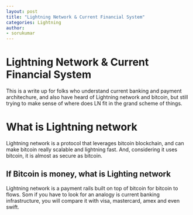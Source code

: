 ```yaml
---
layout: post
title: "Lightning Network & Current Financial System"
categories: Lightning
author:
- sorukumar
---
```


# Lightning Network & Current Financial System

This is a write up for folks who understand current banking and payment architechure, and also have heard of Lightning network and bitcoin, but still trying to make sense of where does LN fit in the grand scheme of things.


# What is Lightning network

Lightning network is a protocol that leverages bitcoin blockchain, and can make bitcoin really scalable and lightning fast. And, considering it uses bitcoin, it is almost as secure as bitcoin.

## If Bitcoin is money, what is Lighting network

Lightning network is a payment rails built on top of bitcoin for bitcoin to flows. Som if you have to look for an analogy is current banking infrastructure, you will compare it with visa, mastercard, amex and even swift.
<!--stackedit_data:
eyJoaXN0b3J5IjpbLTExMDA2MTczNTRdfQ==
-->